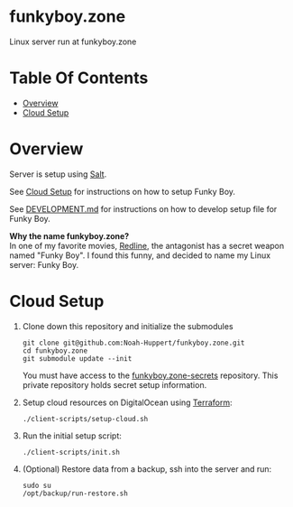 # funkyboy.zone
Linux server run at funkyboy.zone

# Table Of Contents
- [Overview](#overview)
- [Cloud Setup](#cloud-setup)

# Overview
Server is setup using [Salt](https://saltstack.com).  

See [Cloud Setup](#cloud-setup) for instructions on how to setup Funky Boy.

See [DEVELOPMENT.md](DEVELOPMENT.md) for instructions on how to develop setup
file for Funky Boy.

**Why the name funkyboy.zone?**  
In one of my favorite movies, 
[Redline](https://en.wikipedia.org/wiki/Redline_(2009_film)), the antagonist 
has a secret weapon named "Funky Boy". I found this funny, and decided to 
name my Linux server: Funky Boy.

# Cloud Setup
1. Clone down this repository and initialize the submodules
   ```
   git clone git@github.com:Noah-Huppert/funkyboy.zone.git
   cd funkyboy.zone
   git submodule update --init
   ```
   You must have access to the [funkyboy.zone-secrets](https://github.com/Noah-Huppert/funkyboy.zone-secrets)
   repository. This private repository holds secret setup information.

2. Setup cloud resources on DigitalOcean using [Terraform](https://terraform.io):
   ```
   ./client-scripts/setup-cloud.sh
   ```

3. Run the initial setup script:
   ```
   ./client-scripts/init.sh
   ```
4. (Optional) Restore data from a backup, ssh into the server and run:
   ```
   sudo su
   /opt/backup/run-restore.sh
   ```

